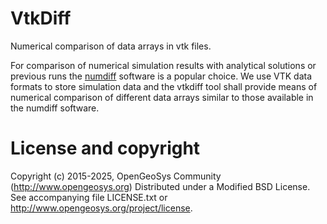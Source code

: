 # VtkDiff

Numerical comparison of data arrays in vtk files.

For comparison of numerical simulation results with analytical solutions
or previous runs the [numdiff](http://www.nongnu.org/numdiff/) software
is a popular choice. We use VTK data formats to store simulation data and
the vtkdiff tool shall provide means of numerical comparison of different
data arrays similar to those available in the numdiff software.

# License and copyright

Copyright (c) 2015-2025, OpenGeoSys Community (<http://www.opengeosys.org>)
Distributed under a Modified BSD License.
See accompanying file LICENSE.txt or <http://www.opengeosys.org/project/license>.
